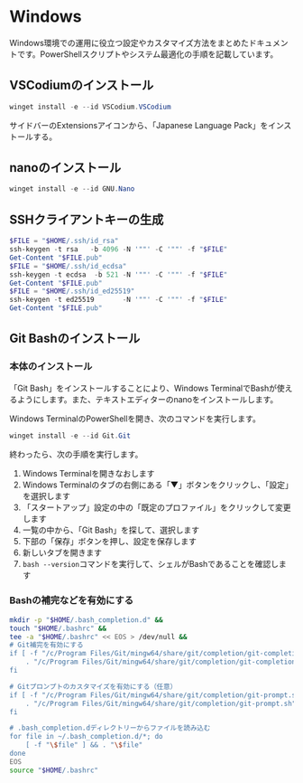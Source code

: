 # Windows

Windows環境での運用に役立つ設定やカスタマイズ方法をまとめたドキュメントです。PowerShellスクリプトやシステム最適化の手順を記載しています。

## VSCodiumのインストール
```powershell
winget install -e --id VSCodium.VSCodium
```
サイドバーのExtensionsアイコンから、「Japanese Language Pack」をインストールする。

## nanoのインストール
```powershell
winget install -e --id GNU.Nano
```

## SSHクライアントキーの生成
```powershell
$FILE = "$HOME/.ssh/id_rsa"
ssh-keygen -t rsa   -b 4096 -N '""' -C '""' -f "$FILE"
Get-Content "$FILE.pub"
$FILE = "$HOME/.ssh/id_ecdsa"
ssh-keygen -t ecdsa  -b 521 -N '""' -C '""' -f "$FILE"
Get-Content "$FILE.pub"
$FILE = "$HOME/.ssh/id_ed25519"
ssh-keygen -t ed25519       -N '""' -C '""' -f "$FILE"
Get-Content "$FILE.pub"
```

## Git Bashのインストール
### 本体のインストール
「Git Bash」をインストールすることにより、Windows TerminalでBashが使えるようにします。また、テキストエディターのnanoをインストールします。

Windows TerminalのPowerShellを開き、次のコマンドを実行します。
```powershell
winget install -e --id Git.Git
```

終わったら、次の手順を実行します。

1. Windows Terminalを開きなおします
1. Windows Terminalのタブの右側にある「▼」ボタンをクリックし、「設定」を選択します
1. 「スタートアップ」設定の中の「既定のプロファイル」をクリックして変更します
1. 一覧の中から、「Git Bash」を探して、選択します
1. 下部の「保存」ボタンを押し、設定を保存します
1. 新しいタブを開きます
1. `bash --version`コマンドを実行して、シェルがBashであることを確認します

### Bashの補完などを有効にする
```bash
mkdir -p "$HOME/.bash_completion.d" &&
touch "$HOME/.bashrc" &&
tee -a "$HOME/.bashrc" << EOS > /dev/null &&
# Git補完を有効にする
if [ -f "/c/Program Files/Git/mingw64/share/git/completion/git-completion.bash" ]; then
    . "/c/Program Files/Git/mingw64/share/git/completion/git-completion.bash"
fi

# Gitプロンプトのカスタマイズを有効にする（任意）
if [ -f "/c/Program Files/Git/mingw64/share/git/completion/git-prompt.sh" ]; then
    . "/c/Program Files/Git/mingw64/share/git/completion/git-prompt.sh"
fi

# .bash_completion.dディレクトリーからファイルを読み込む
for file in ~/.bash_completion.d/*; do
    [ -f "\$file" ] && . "\$file"
done
EOS
source "$HOME/.bashrc"
```
